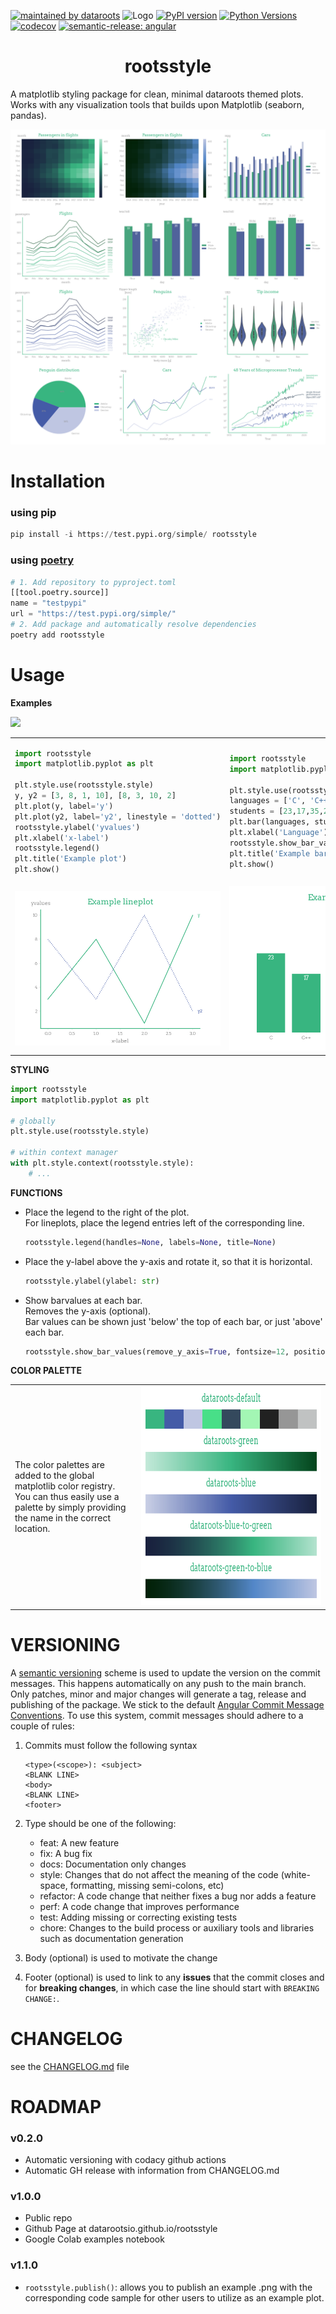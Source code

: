 [![maintained by dataroots](https://img.shields.io/badge/maintained%20by-dataroots-%2300b189)](https://dataroots.io)
 ![](https://media-exp1.licdn.com/dms/image/C4D1BAQFJFecNiY6xNA/company-background_10000/0/1606894615032?e=1628604000&v=beta&t=hNYzs9y3EA-620Ck8ip1QaZc77eXlH1ZUl-E-sLI6wo "Logo")
[![PyPI version](https://badge.fury.io/py/rootsstyle.svg)](https://badge.fury.io/py/rootsstyle)
[![Python Versions](https://img.shields.io/badge/python->=3.7.1,%20<3.11-blue.svg)](https://www.python.org/downloads/)
[![codecov](https://codecov.io/gh/datarootsio/rootsstyle/branch/main/graph/badge.svg?token=4agmmGuhtu)](https://codecov.io/gh/datarootsio/rootsstyle)
[![semantic-release: angular](https://img.shields.io/badge/semantic--release-angular-e10079?logo=semantic-release)](https://github.com/semantic-release/semantic-release)

<div align="center">

# rootsstyle
</div>

A matplotlib styling package for clean, minimal dataroots themed plots. 
Works with any visualization tools that builds upon Matplotlib (seaborn, pandas).

<div align="center">
    <img src="https://raw.githubusercontent.com/datarootsio/rootsstyle/main/images/examples.png?token=AKP7KEHERXOOE7ETW64CLBTBW4TRE">
</div>



# Installation
### using pip
```python
pip install -i https://test.pypi.org/simple/ rootsstyle
```
### using [poetry](https://python-poetry.org/)
```python
# 1. Add repository to pyproject.toml
[[tool.poetry.source]]
name = "testpypi"
url = "https://test.pypi.org/simple/"
# 2. Add package and automatically resolve dependencies
poetry add rootsstyle
```

# Usage
**Examples**

<a href="..." target="_blank" rel="noopener noreferrer"><img src="https://colab.research.google.com/assets/colab-badge.svg"></a>

<table>
<tr>
<td style="width: 45%;"> 

```python
import rootsstyle
import matplotlib.pyplot as plt

plt.style.use(rootsstyle.style)
y, y2 = [3, 8, 1, 10], [8, 3, 10, 2]
plt.plot(y, label='y')
plt.plot(y2, label='y2', linestyle = 'dotted')
rootsstyle.ylabel('yvalues')
plt.xlabel('x-label')
rootsstyle.legend()
plt.title('Example plot')
plt.show()
```

</td>
<td style="width: 45%;"> 

```python
import rootsstyle
import matplotlib.pyplot as plt

plt.style.use(rootsstyle.style)
languages = ['C', 'C++', 'Java', 'Python', 'PHP']
students = [23,17,35,29,12]
plt.bar(languages, students)
plt.xlabel('Language')
rootsstyle.show_bar_values()
plt.title('Example barplot')
plt.show()
```
</td>
</tr>
<tr>
<td style="width: 45%;"><img src="https://raw.githubusercontent.com/datarootsio/rootsstyle/main/images/example_lineplot.png?token=AKP7KEDRIQGUGZFYRBVPLCTBW5IOE"></td>
<td style="width: 45%;"> <img src="https://raw.githubusercontent.com/datarootsio/rootsstyle/main/images/example_barplot.png?token=AKP7KEBPWMM7KWMTAW62SZLBW5IPS"></td>
</tr>
</table>


**STYLING**

```python
import rootsstyle
import matplotlib.pyplot as plt

# globally
plt.style.use(rootsstyle.style)

# within context manager
with plt.style.context(rootsstyle.style):
    # ...
```

**FUNCTIONS**
* Place the legend to the right of the plot.<br>For lineplots, place the legend entries left of the corresponding line.
    ```python 
    rootsstyle.legend(handles=None, labels=None, title=None)
    ```

* Place the y-label above the y-axis and rotate it, so that it is horizontal.
    ```python 
    rootsstyle.ylabel(ylabel: str)
    ```
* Show barvalues at each bar. <br>Removes the y-axis (optional).<br>Bar values can be shown just 'below' the top of each bar, or just 'above' each bar.
    ```python 
    rootsstyle.show_bar_values(remove_y_axis=True, fontsize=12, position="below", fmt="{:.0f}")
    ```

 

**COLOR PALETTE**
<table>
    <tr>
        <td style="width:40%;">The color palettes are added to the global matplotlib color registry. You can thus easily use a palette by simply providing the name in the correct location.</td>
        <td>
            <img src="https://raw.githubusercontent.com/datarootsio/rootsstyle/main/images/palette.png?token=AKP7KEGUIHVYNEX4ZLD4LHLBW4TSQ" style="height: 350px;">
        </td>
    </tr>
</table>


# VERSIONING

A [semantic versioning](https://semver.org/) scheme is used to update the version on the commit messages. This happens automatically on any push to the main branch. Only patches, minor and major changes will generate a tag, release and publishing of the package. We stick to the default [Angular Commit Message Conventions](https://github.com/angular/angular.js/blob/master/DEVELOPERS.md#-git-commit-guidelines). To use this system, commit messages should adhere to a couple of rules:

1. Commits must follow the following syntax

    ```
    <type>(<scope>): <subject>
    <BLANK LINE>
    <body>
    <BLANK LINE>
    <footer>
    ```

2. Type should be one of the following:
    * feat: A new feature
    * fix: A bug fix
    * docs: Documentation only changes
    * style: Changes that do not affect the meaning of the code (white-space, formatting, missing semi-colons, etc)
    * refactor: A code change that neither fixes a bug nor adds a feature
    * perf: A code change that improves performance
    * test: Adding missing or correcting existing tests
    * chore: Changes to the build process or auxiliary tools and libraries such as documentation generation

3. Body (optional) is used to motivate the change
4. Footer (optional) is used to link to any **issues** that the commit closes and for **breaking changes**, in which case the line should start with `BREAKING CHANGE:`.

# CHANGELOG
see the [CHANGELOG.md](https://github.com/datarootsio/rootsstyle/blob/main/CHANGELOG.md) file

# ROADMAP
### v0.2.0
- Automatic versioning with codacy github actions
- Automatic GH release with information from CHANGELOG.md 

### v1.0.0
- Public repo
- Github Page at datarootsio.github.io/rootsstyle
- Google Colab examples notebook

### v1.1.0
- <code>rootsstyle.publish()</code>: allows you to publish an example .png with the corresponding code sample for other users to utilize as an example plot.

